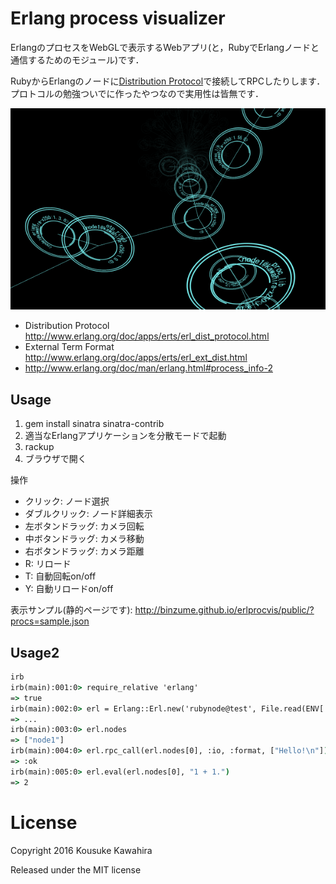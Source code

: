 # Erlang process visualizer

ErlangのプロセスをWebGLで表示するWebアプリ(と，RubyでErlangノードと通信するためのモジュール)です．

RubyからErlangのノードに[Distribution Protocol](http://www.erlang.org/doc/apps/erts/erl_dist_protocol.html)で接続してRPCしたりします．
プロトコルの勉強ついでに作ったやつなので実用性は皆無です．

![procvis](procvis.png)


- Distribution Protocol http://www.erlang.org/doc/apps/erts/erl_dist_protocol.html
- External Term Format http://www.erlang.org/doc/apps/erts/erl_ext_dist.html
- http://www.erlang.org/doc/man/erlang.html#process_info-2

## Usage

1. gem install sinatra sinatra-contrib
2. 適当なErlangアプリケーションを分散モードで起動
3. rackup
4. ブラウザで開く

操作

- クリック: ノード選択
- ダブルクリック: ノード詳細表示
- 左ボタンドラッグ: カメラ回転
- 中ボタンドラッグ: カメラ移動
- 右ボタンドラッグ: カメラ距離
- R: リロード
- T: 自動回転on/off
- Y: 自動リロードon/off

表示サンプル(静的ページです): http://binzume.github.io/erlprocvis/public/?procs=sample.json


## Usage2

``` cmd
irb
irb(main):001:0> require_relative 'erlang'
=> true
irb(main):002:0> erl = Erlang::Erl.new('rubynode@test', File.read(ENV['HOME']+"/.erlang.cookie"))
=> ...
irb(main):003:0> erl.nodes
=> ["node1"]
irb(main):004:0> erl.rpc_call(erl.nodes[0], :io, :format, ["Hello!\n"])
=> :ok
irb(main):005:0> erl.eval(erl.nodes[0], "1 + 1.")
=> 2
```


# License

Copyright 2016 Kousuke Kawahira

Released under the MIT license
